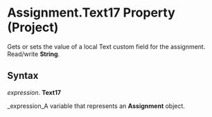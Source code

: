 
# Assignment.Text17 Property (Project)

Gets or sets the value of a local Text custom field for the assignment. Read/write  **String**.


## Syntax

 _expression_. **Text17**

 _expression_A variable that represents an  **Assignment** object.

